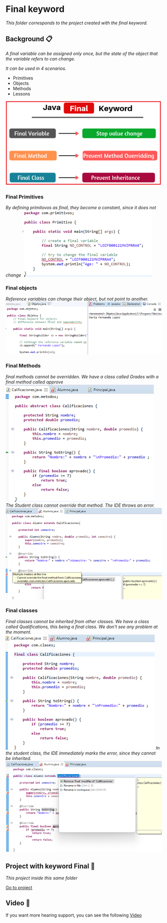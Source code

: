 # Final keyword

_This folder corresponds to the project created with the final keyword._

## Background 📋

_A final variable can be assigned only once, but the state of the object that the variable refers to can change._

_It can be used in 4 scenarios._
- Primitives
- Objects
- Methods
- Lessons

![Image text](https://github.com/MaFernandaLopeZ/academiaXideralNov2022/blob/main/Semana%202/Final/img/What-is-Java-Final-Keyword.png)

### Final Primitives

_By defining primitovos as final, they become a constant, since it does not change_
![Image text](https://github.com/MaFernandaLopeZ/academiaXideralNov2022/blob/main/Semana%202/Final/img/primitivo.png)

### Final objects
_Reference variables can change their object, but not point to another._
![Image text](https://github.com/MaFernandaLopeZ/academiaXideralNov2022/blob/main/Semana%202/Final/img/objeto-2.png)

### Final Methods
_final methods cannot be overridden._
_We have a class called Grades with a final method called approve_
![Image text](https://github.com/MaFernandaLopeZ/academiaXideralNov2022/blob/main/Semana%202/Final/img/metodo1.png)
_The Student class cannot override that method. The IDE throws an error._
![Image text](https://github.com/MaFernandaLopeZ/academiaXideralNov2022/blob/main/Semana%202/Final/img/metodo2.png)

### Final classes
_Final classes cannot be inherited from other classes._
_We have a class called Qualifications, this being a final class. We don't see any problem at the moment._
![Image text](https://github.com/MaFernandaLopeZ/academiaXideralNov2022/blob/main/Semana%202/Final/img/clase1.png)
_In the student class, the IDE immediately marks the error, since they cannot be inherited._
![Image text](https://github.com/MaFernandaLopeZ/academiaXideralNov2022/blob/main/Semana%202/Final/img/clase2.png)

## Project with keyword Final 🚀

_This project inside this same folder_

[Go to project](https://github.com/MaFernandaLopeZ/academiaXideralNov2022/tree/main/Semana%202/Final/src/com)

## Video 📄

If you want more hearing support, you can see the following [Video](https://youtu.be/ubyh4j6kcH0)
